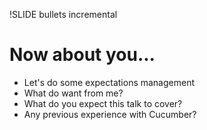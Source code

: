 !SLIDE bullets incremental
# Now about you...

* Let's do some expectations management
* What do want from me?
* What do you expect this talk to cover?
* Any previous experience with Cucumber?
